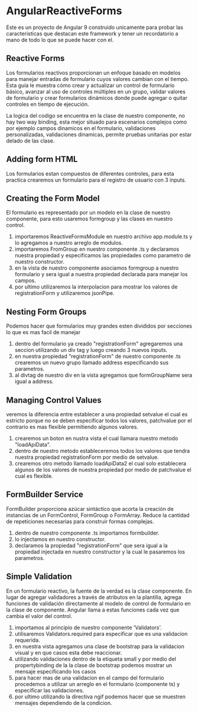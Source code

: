 # AngularReactiveForms
Este es un proyecto de Angular 9 construido unicamente para probar las caracteristicas que destacan este framework y tener un recordatorio a mano de todo lo que se puede hacer con el.

## Reactive Forms
Los formularios reactivos proporcionan un enfoque basado en modelos para manejar entradas de formulario cuyos valores cambian con el tiempo. Esta guía le muestra cómo crear y actualizar un control de formulario básico, avanzar al uso de controles múltiples en un grupo, validar valores de formulario y crear formularios dinámicos donde puede agregar o quitar controles en tiempo de ejecución.

La logica del codigo se encuentra en la clase de nuestro componente, no hay two way binding, esta mejor situado para escenarios complejos como por ejemplo campos dinamicos en el formulario, validaciones personalizadas, validaciones dinamicas, permite pruebas unitarias por estar delado de las clase.

## Adding form HTML
Los formularios estan compuestos de diferentes controles, para esta practica crearemos un formulario para el registro de usuario con 3 inputs.

## Creating the Form Model
El formulario es representado por un modelo en la clase de nuestro componente, para esto usaremos formgroup y las clases en nuestro control.

1) importaremos ReactiveFormsModule en nuestro archivo app.module.ts y lo agregamos a nuestro arreglo de modulos.
2) importaremos FromGroup en nuestro componente .ts y declaramos nuestra propiedad y especificamos las propiedades como parametro de nuestro constructor.
3) en la vista de nuestro componente asociamos formgroup a nuestro formulario y sera igual a nuestra propiedad declarada para manejar los campos.
4) por ultimo utilizaremos la interpolacion para mostrar los valores de registrationForm y utilizaremos jsonPipe.

## Nesting Form Groups
Podemos hacer que formularios muy grandes esten divididos por secciones lo que es mas facil de manejar

1) dentro del formulario ya creado "registrationForm" agregaremos una seccion utilizando un div tag y luego creando 3 nuevos inputs.
2) en nuestra propiedad "registrationForm" de nuestro componente .ts crearemos un nuevo grupo llamado address especificando sus parametros.
3) al divtag de nuestro div en la vista agregamos que formGroupName sera igual a address.

## Managing Control Values
veremos la diferencia entre establecer a una propiedad setvalue el cual es estricto porque no se deben especificar todos los valores, patchvalue por el contrario es mas flexible permitiendo algunos valores.

1) crearemos un boton en nustra vista el cual llamara nuestro metodo "loadApiData".
2) dentro de nuestro metodo estableceremos todos los valores que tendra nuestra propiedad registrationForm por medio de setvalue.
3) crearemos otro metodo llamado loadApiData2 el cual solo establecera algunos de los valores de nuestra propiedad por medio de patchvalue el cual es flexible.

## FormBuilder Service
FormBuilder proporciona azúcar sintáctico que acorta la creación de instancias de un FormControl, FormGroup o FormArray. Reduce la cantidad de repeticiones necesarias para construir formas complejas.

1) dentro de nuestro componente .ts importamos formbuilder.
2) lo injectamos en nuestro constructor. 
3) declaramos la propiedad "registrationForm" que sera igual a la propiedad injectada en nuestro constructor y la cual le pasaremos los parametros.

## Simple Validation
En un formulario reactivo, la fuente de la verdad es la clase componente. En lugar de agregar validadores a través de atributos en la plantilla, agrega funciones de validación directamente al modelo de control de formulario en la clase de componente. Angular llama a estas funciones cada vez que cambia el valor del control.

1) importamos al principio de nuestro componente 'Validators'.
2) utilisaremos Validators.required para especificar que es una validacion requerida.
3) en nuestra vista agregamos una clase de bootstrap para la validacion visual y en que casos esta debe reaccionar.
4) utilizando validaciones dentro de la etiqueta small y por medio del propertybinding de la la clase de bootstrap podemos mostrar un mensaje especificando los casos
5) para hacer mas de una validacion en el campo del formulario procedemos a utilizar un arreglo en el formulario (componente ts) y especificar las validaciones.
6) por ultimo utilizando la directiva ngif podemos hacer que se muestren mensajes dependiendo de la condicion.